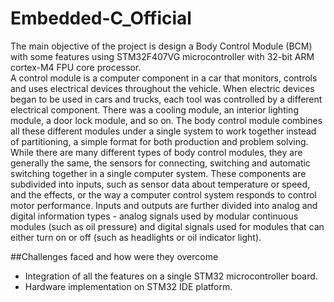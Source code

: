 # Embedded-C_Official

The main objective of the project is design a Body Control Module (BCM) with some features using STM32F407VG microcontroller with 32-bit ARM cortex-M4 FPU core processor.  
A control module is a computer component in a car that monitors, controls and uses electrical devices throughout the vehicle. When electric devices began to be used in cars and trucks, each tool was controlled by a different electrical component. There was a cooling module, an interior lighting module, a door lock module, and so on. The body control module combines all these different modules under a single system to work together instead of partitioning, a simple format for both production and problem solving. While there are many different types of body control modules, they are generally the same, the sensors for connecting, switching and automatic switching together in a single computer system. These components are subdivided into inputs, such as sensor data about temperature or speed, and the effects, or the way a computer control system responds to control motor performance. Inputs and outputs are further divided into analog and digital information types - analog signals used by modular continuous modules (such as oil pressure) and digital signals used for modules that can either turn on or off (such as headlights or oil indicator light). 

##Challenges faced and how were they overcome
* Integration of all the features on a single STM32 microcontroller board.
* Hardware implementation on STM32 IDE platform.


